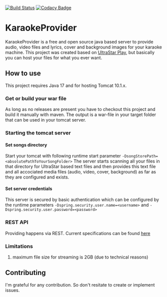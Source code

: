 [![Build Status](https://github.com/supernevi/KaraokeProvider/actions/workflows/maven.yml/badge.svg)](https://github.com/supernevi/KaraokeProvider/actions/workflows/maven.yml)
[![Codacy Badge](https://app.codacy.com/project/badge/Grade/e36f2e980203443d91dcb43709ae3a93)](https://www.codacy.com/gh/supernevi/KaraokeProvider/dashboard?utm_source=github.com&amp;utm_medium=referral&amp;utm_content=supernevi/KaraokeProvider&amp;utm_campaign=Badge_Grade)
<!---
[![coverage](https://github.com/supernevi/KaraokeProvider/blob/main/.github/badges/jacoco.svg)](https://github.com/supernevi/KaraokeProvider/actions/workflows/maven.yml)
-->

# KaraokeProvider
KaraokeProvider is a free and open source java based server to provide audio, video files and lyrics, cover and background images for your karaoke machine. This project was created based on [UltraStar Play](https://usplay.net/), but basically you can host your files for what you ever want.

## How to use
This project requires Java 17 and for hosting Tomcat 10.1.x.

### Get or build your war file
As long as no releases are present you have to checkout this project and build it manually with maven.
The output is a war-file in your target folder that can be used in your tomcat server.

### Starting the tomcat server

#### Set songs directory ####
Start your tomcat with following runtime start parameter `-DsongStorePath=<absolutePathToYourSongFolder>`
The server starts scanning all your files in that directory for UltraStar based text files and then provides this text file and all accociated media files (audio, video, cover, background) as far as they are configured and exists.

#### Set server credentials ####
This server is secured by basic authentication which can be configured by the runtime parameters `-Dspring.security.user.name=<username>` and `-Dspring.security.user.password=<password>`

### REST API
Providing happens via REST. Current specifications can be found [here](docu/api/KaraokeProvider-api.yaml)

### Limitations
1. maximum file size for streaming is 2GB (due to technical reasons)

## Contributing
I'm grateful for any contribution. So don't resitate to create or implement issues.
